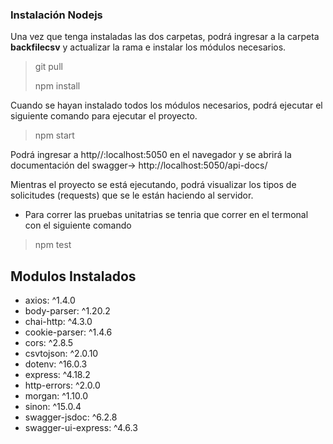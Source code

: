 ### Instalación Nodejs

Una vez que tenga instaladas las dos carpetas, podrá ingresar a la carpeta <b>backfilecsv</b> y actualizar la rama e
instalar los módulos necesarios.

> git pull
>
> npm install

Cuando se hayan instalado todos los módulos necesarios, podrá ejecutar el siguiente comando para ejecutar el proyecto.

> npm start

Podrá ingresar a http//:localhost:5050 en el navegador y se abrirá la documentación del swagger-> http://localhost:5050/api-docs/

Mientras el proyecto se está ejecutando, podrá visualizar los tipos de solicitudes (requests) que se le están haciendo
al servidor.

* Para correr las pruebas unitatrias se tenria que correr en el termonal con el siguiente comando

> npm test

## Modulos Instalados

* axios: ^1.4.0
* body-parser: ^1.20.2
* chai-http: ^4.3.0
* cookie-parser: ^1.4.6
* cors: ^2.8.5
* csvtojson: ^2.0.10
* dotenv: ^16.0.3
* express: ^4.18.2
* http-errors: ^2.0.0
* morgan: ^1.10.0
* sinon: ^15.0.4
* swagger-jsdoc: ^6.2.8
* swagger-ui-express: ^4.6.3